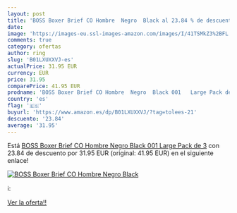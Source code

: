 ```yaml
---
layout: post
title: 'BOSS Boxer Brief CO Hombre  Negro  Black al 23.84 % de descuento'
date: 
image: 'https://images-eu.ssl-images-amazon.com/images/I/41TSMkZ3%2BFL._SL200_.jpg'
comments: true
category: ofertas
author: ring
slug: 'B01LXUXXVJ-es'
actualPrice: 31.95 EUR
currency: EUR
price: 31.95
comparePrice: 41.95 EUR
prodname: 'BOSS Boxer Brief CO Hombre  Negro  Black 001   Large Pack de 3'
country: 'es'
flag: '🇪🇸'
buyurl: 'https://www.amazon.es/dp/B01LXUXXVJ/?tag=tolees-21'
descuento: '23.84'
average: '31.95'
---
```


Está [BOSS Boxer Brief CO Hombre  Negro  Black 001   Large Pack de 3](https://www.amazon.es/dp/B01LXUXXVJ/?tag=tolees-21) con 23.84 de descuento por 31.95 EUR (original: 41.95 EUR) en el siguiente enlace!

[![BOSS Boxer Brief CO Hombre  Negro  Black](https://images-eu.ssl-images-amazon.com/images/I/41TSMkZ3%2BFL._SL200_.jpg)](https://www.amazon.es/dp/B01LXUXXVJ/?tag=tolees-21)

ℹ️:


[Ver la oferta!!](https://www.amazon.es/dp/B01LXUXXVJ/?tag=tolees-21)
